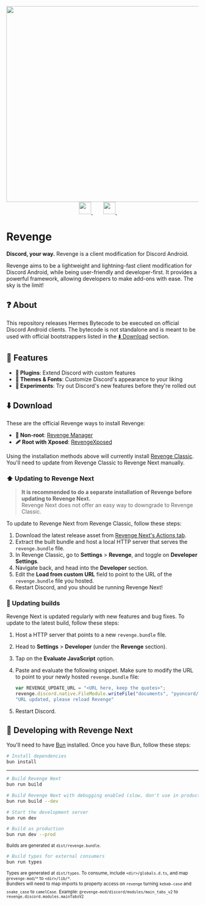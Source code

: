 <p align="center">
  <picture>
    <source
      width="512px"
      media="(prefers-color-scheme: dark)"
      srcset="assets/wordmark/wordmark+slogan-dark.svg"
    >
    <img
      width="512px"
      src="assets/wordmark/wordmark+slogan-light.svg"
    >
  </picture>
  <br>
   <a href="https://discord.com/invite/ddcQf3s2Uq">
       <picture>
           <source height="32px" media="(prefers-color-scheme: dark)" srcset="https://user-images.githubusercontent.com/13122796/178032563-d4e084b7-244e-4358-af50-26bde6dd4996.png" />
           <img height="32px" src="https://user-images.githubusercontent.com/13122796/178032563-d4e084b7-244e-4358-af50-26bde6dd4996.png" />
       </picture>
   </a>&nbsp;&nbsp;&nbsp;&nbsp;&nbsp;&nbsp;
   <a href="https://github.com/revenge-mod">
       <picture>
           <source height="32px" media="(prefers-color-scheme: dark)" srcset="https://i.ibb.co/dMMmCrW/Git-Hub-Mark.png" />
           <img height="32px" src="https://i.ibb.co/9wV3HGF/Git-Hub-Mark-Light.png" />
       </picture>
   </a>&nbsp;&nbsp;&nbsp;&nbsp;&nbsp;&nbsp;
   </a>
</p>

# Revenge

**Discord, your way.** Revenge is a client modification for Discord Android.

Revenge aims to be a lightweight and lightning-fast client modification for Discord Android, while being user-friendly and developer-first. It provides a powerful framework, allowing developers to make add-ons with ease. The sky is the limit!

## ❓ About

This repository releases Hermes Bytecode to be executed on official Discord Android clients. The bytecode is not standalone and is meant to be used with official bootstrappers listed in the [⬇️ Download](#️-download) section.

## 💪 Features

- **🔌 Plugins**: Extend Discord with custom features
- **🎨 Themes & Fonts**: Customize Discord's appearance to your liking
- **🧪 Experiments**: Try out Discord's new features before they're rolled out

## ⬇️ Download

These are the official Revenge ways to install Revenge:

- **📵 Non-root**: [Revenge Manager](https://github.com/revenge-mod/revenge-manager/releases/latest)
- **🩹 Root with Xposed**: [RevengeXposed](https://github.com/revenge-mod/revenge-xposed/releases/latest)

Using the installation methods above will currently install [Revenge Classic](https://github.com/revenge-mod/revenge-bundle). You'll need to update from Revenge Classic to Revenge Next manually.

### ⬆️ Updating to Revenge Next

> **It is recommended to do a separate installation of Revenge before updating to Revenge Next.**  
> Revenge Next does not offer an easy way to downgrade to Revenge Classic.

To update to Revenge Next from Revenge Classic, follow these steps:

1. Download the latest release asset from [Revenge Next's Actions tab](https://github.com/revenge-mod/revenge-bundle-next/actions/workflows/build.yml).
2. Extract the built bundle and host a local HTTP server that serves the `revenge.bundle` file.
3. In Revenge Classic, go to **Settings** > **Revenge**, and toggle on **Developer Settings**.
4. Navigate back, and head into the **Developer** section.
5. Edit the **Load from custom URL** field to point to the URL of the `revenge.bundle` file you hosted.
6. Restart Discord, and you should be running Revenge Next!

### 🔄️ Updating builds

Revenge Next is updated regularly with new features and bug fixes. To update to the latest build, follow these steps:

1. Host a HTTP server that points to a new `revenge.bundle` file.
2. Head to **Settings** > **Developer** (under the **Revenge** section).
3. Tap on the **Evaluate JavaScript** option.
4. Paste and evaluate the following snippet. Make sure to modify the URL to point to your newly hosted `revenge.bundle` file:

    ```js
    var REVENGE_UPDATE_URL = "<URL here, keep the quotes>";
    revenge.discord.native.FileModule.writeFile("documents", "pyoncord/loader.json", JSON.stringify({"customLoadUrl":{"enabled":true,"url":REVENGE_UPDATE_URL}}), "utf8");
    "URL updated, please reload Revenge"
    ```

5. Restart Discord.

## 👷 Developing with Revenge Next

You'll need to have [Bun](https://bun.com/) installed. Once you have Bun, follow these steps:

```sh
# Install dependencies
bun install
```

---

```sh
# Build Revenge Next
bun run build

# Build Revenge Next with debugging enabled (slow, don't use in production)
bun run build --dev
```

```sh
# Start the development server
bun run dev

# Build as production
bun run dev --prod
```

<sub>Builds are generated at `dist/revenge.bundle`.</sub>

```sh
# Build types for external consumers
bun run types
```

<sub>Types are generated at `dist/types`. To consume, include `<dir>/globals.d.ts`, and map `@revenge-mod/*` to `<dir>/lib/*`.</sub>
<br>
<sub>Bundlers will need to map imports to property access on `revenge` turning `kebab-case` and `snake_case` to `camelCase`.</sub>
<sub>Example: `@revenge-mod/discord/modules/main_tabs_v2` to `revenge.discord.modules.mainTabsV2`</sub>
